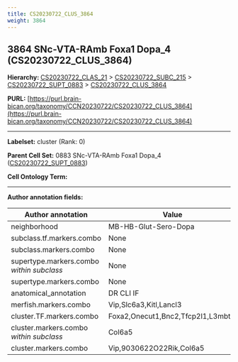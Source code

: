 ```yaml
---
title: CS20230722_CLUS_3864
weight: 3864
---
```

## 3864 SNc-VTA-RAmb Foxa1 Dopa_4 (CS20230722_CLUS_3864)
<b>Hierarchy: </b>
[CS20230722_CLAS_21](../CS20230722_CLAS_21) >
[CS20230722_SUBC_215](../CS20230722_SUBC_215) >
[CS20230722_SUPT_0883](../CS20230722_SUPT_0883) >
[CS20230722_CLUS_3864](../CS20230722_CLUS_3864)

**PURL:** [https://purl.brain-bican.org/taxonomy/CCN20230722/CS20230722_CLUS_3864](https://purl.brain-bican.org/taxonomy/CCN20230722/CS20230722_CLUS_3864)

---


**Labelset:** cluster (Rank: 0)

**Parent Cell Set:** 0883 SNc-VTA-RAmb Foxa1 Dopa_4 ([CS20230722_SUPT_0883](../CS20230722_SUPT_0883))



**Cell Ontology Term:** 

[MARKER GENES.]: #


---

[TRANSFERRED ANNOTATIONS.]: #


[AUTHOR ANNOTATION FIELDS.]: #


**Author annotation fields:**

| Author annotation | Value |
|-------------------|-------|
|neighborhood|MB-HB-Glut-Sero-Dopa|
|subclass.tf.markers.combo|None|
|subclass.markers.combo|None|
|supertype.markers.combo _within subclass_|None|
|supertype.markers.combo|None|
|anatomical_annotation|DR CLI IF|
|merfish.markers.combo|Vip,Slc6a3,Kitl,Lancl3|
|cluster.TF.markers.combo|Foxa2,Onecut1,Bnc2,Tfcp2l1,L3mbtl4|
|cluster.markers.combo _within subclass_|Col6a5|
|cluster.markers.combo|Vip,9030622O22Rik,Col6a5|
